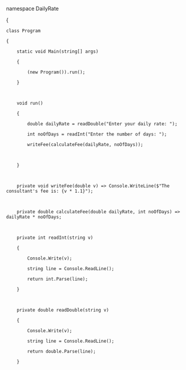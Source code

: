 namespace DailyRate

{

    class Program

    {

        static void Main(string[] args)

        {

            (new Program()).run();

        }



        void run()

        {

            double dailyRate = readDouble("Enter your daily rate: ");

            int noOfDays = readInt("Enter the number of days: ");

            writeFee(calculateFee(dailyRate, noOfDays));



        }



        private void writeFee(double v) => Console.WriteLine($"The consultant's fee is: {v * 1.1}");



        private double calculateFee(double dailyRate, int noOfDays) => dailyRate * noOfDays;



        private int readInt(string v)

        {

            Console.Write(v);

            string line = Console.ReadLine();

            return int.Parse(line);

        }



        private double readDouble(string v)

        {

            Console.Write(v);

            string line = Console.ReadLine();

            return double.Parse(line);

        }
